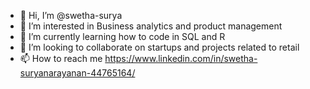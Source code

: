 - 👋 Hi, I’m @swetha-surya
- 👀 I’m interested in Business analytics and product management
- 🌱 I’m currently learning how to code in SQL and R
- 💞️ I’m looking to collaborate on startups and projects related to retail
- 📫 How to reach me https://www.linkedin.com/in/swetha-suryanarayanan-44765164/

<!---
swetha-surya/swetha-surya is a ✨ special ✨ repository because its `README.md` (this file) appears on your GitHub profile.
You can click the Preview link to take a look at your changes.
--->
